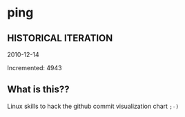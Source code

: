 # ping

## HISTORICAL ITERATION
2010-12-14

Incremented: 4943

## What is this?? 
Linux skills to hack the github commit visualization chart `;-)`
